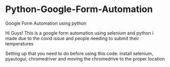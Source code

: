 # Python-Google-Form-Automation
Google Form Automation using python


Hi Guys!
This is a google form automation using selenium and python i made due to the covid issue and people needing to submit their temperatures

Setting up that you need to do before using this code:
install selenium, pyautogui, chromedriver and moving the chromedrive to the proper location
